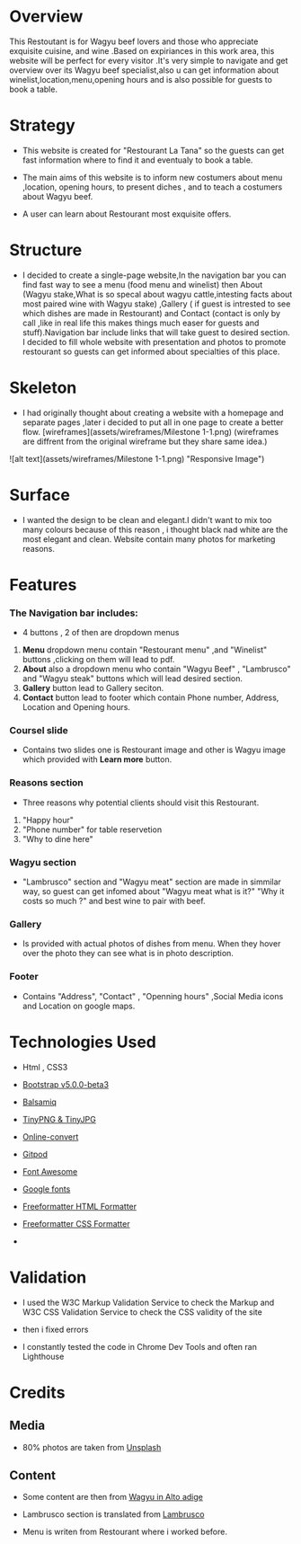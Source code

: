 <h1>Overview</h1>
<p>This Restoutant is for Wagyu beef lovers and those who appreciate exquisite cuisine, and wine .Based on expiriances in this work area, this website will be perfect for every visitor .It's very simple to navigate and get overview over its Wagyu beef specialist,also u can get information about winelist,location,menu,opening hours and is also possible for guests to book a table.</p>

<h1>Strategy</h1>

* This website is created for "Restourant La Tana" so the guests can get fast information where to find it and eventualy to book a table.

* The main aims of this website is to inform new costumers about menu ,location, opening hours, to present diches , and to teach a costumers about Wagyu beef.
 
 * A user can learn about Restourant most exquisite offers.


<h1>Structure</h1>

* I decided to create a single-page website,In the navigation bar you can find fast way to see a  menu (food menu and winelist) then About (Wagyu stake,What is so specal about wagyu cattle,intesting facts about most paired wine with Wagyu stake) ,Gallery ( if guest is intrested to see which  dishes are made in Restourant) and Contact (contact is only by call ,like in real life this makes things much easer for guests and stuff).Navigation bar include links that will take guest to desired  section. I decided to fill whole website with presentation and photos to promote restourant so guests can get informed about specialties of this place.

<h1>Skeleton</h1>

*  I had originally thought about creating a website with a homepage and separate pages ,later i decided to put all in one page to create a better flow. [wireframes](assets/wireframes/Milestone 1-1.png) (wireframes are diffrent from the original wireframe but they share same idea.)
 
 ![alt text](assets/wireframes/Milestone 1-1.png) "Responsive Image") 
 <h1>Surface</h1>
 
 * I wanted the design to be clean and elegant.I didn't want to mix too many colours because of this reason , i thought black nad white are the most elegant and clean.  Website contain many photos for marketing reasons.

  <h1>Features</h1>

  <h3>The Navigation bar includes:</h3>

  * 4 buttons , 2 of then are dropdown menus 
  
  1. <strong> Menu</strong> dropdown menu contain "Restourant menu" ,and "Winelist" buttons ,clicking on them will lead to pdf.
  1. <strong>About</strong> also a dropdown menu who contain  "Wagyu Beef" , "Lambrusco" and "Wagyu steak" buttons which will lead desired section.
  1. <strong>Gallery</strong> button lead to Gallery seciton.
  1. <strong>Contact</strong> button lead to footer which contain Phone number, Address, Location and Opening hours.

   <h3>Coursel slide</h3> 

   * Contains two slides one is Restourant image and other is Wagyu image which provided with <strong>Learn more</strong> button.

   <h3>Reasons section</h3>

  * Three reasons why  potential clients should visit this Restourant. 
  1. "Happy hour"
  1. "Phone number" for table reservetion 
  1. "Why to dine here"

  <h3>Wagyu section</h3> 
  
  * "Lambrusco" section and "Wagyu meat" section are made in simmilar way, so guest can get infomed about "Wagyu meat what is it?" "Why it costs so much ?" and best wine to pair with beef.


  <h3>Gallery</h3> 
  
  * Is provided with actual photos of dishes from menu. When they hover over the photo they can see what is in photo description.

<h3>Footer</h3> 

* Contains "Address", "Contact" , "Openning hours" ,Social Media icons and Location on google maps.

<h1>Technologies Used</h1>

* Html , CSS3

* [Bootstrap v5.0.0-beta3](https://getbootstrap.com/) 

* [Balsamiq](https://balsamiq.com/wireframes/?gclid=CjwKCAjwhMmEBhBwEiwAXwFoEevIzP_OWBercronmmZHWv2kqbbe77PxZjhASJmZxkn6KOwSNqtIBxoC9AsQAvD_BwE)

* [TinyPNG & TinyJPG](https://tinypng.com/)

* [Online-convert](https://image.online-convert.com/convert-to-jpg)

* [Gitpod](https://gitpod.io/workspaces)

* [Font Awesome](https://fontawesome.com/)

* [Google fonts](https://fonts.google.com/)

* [Freeformatter HTML Formatter](https://www.freeformatter.com/html-formatter.html#ad-output)

* [Freeformatter CSS Formatter](https://www.freeformatter.com/css-beautifier.html#ad-output)

* 
<h1>Validation</h1>

* I used the W3C Markup Validation Service to check the Markup and W3C CSS Validation Service to check the CSS validity of the site
  

* then i fixed errors

* I constantly tested the code in Chrome Dev Tools and often ran Lighthouse


<h1>Credits</h1>
  <h2>Media</h2>

*  80% photos are taken from [Unsplash](https://unsplash.com/s/photos/restaurant?orientation=landscape)
 <h2>Content</h2>

*  Some content are then from [Wagyu in Alto adige](https://www.wagyu.bz.it/?l=en)

*  Lambrusco section is translated from [Lambrusco](https://www.lambrusco.com/)

* Menu is writen from Restourant where i worked before.